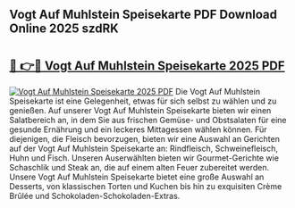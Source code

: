 ## Vogt Auf Muhlstein Speisekarte PDF Download Online 2025 szdRK

# <h2><a href="http://gc8gbc.nevu.top/?p=Vogt+Auf+Muhlstein+Speisekarte">🔗 👉🔴 Vogt Auf Muhlstein Speisekarte 2025 PDF</a></h2>

[![Vogt Auf Muhlstein Speisekarte 2025 PDF](https://i.imgur.com/dBaPXMq.png)](http://gc8gbc.nevu.top/?p=Vogt+Auf+Muhlstein+Speisekarte)
Die Vogt Auf Muhlstein Speisekarte ist eine Gelegenheit, etwas für sich selbst zu wählen und zu genießen. Auf unserer Vogt Auf Muhlstein Speisekarte bieten wir einen Salatbereich an, in dem Sie aus frischen Gemüse- und Obstsalaten für eine gesunde Ernährung und ein leckeres Mittagessen wählen können. Für diejenigen, die Fleisch bevorzugen, bieten wir eine Auswahl an Gerichten auf der Vogt Auf Muhlstein Speisekarte an: Rindfleisch, Schweinefleisch, Huhn und Fisch. Unseren Auserwählten bieten wir Gourmet-Gerichte wie Schaschlik und Steak an, die auf einem alten Feuer zubereitet werden. Unsere Vogt Auf Muhlstein Speisekarte bietet eine große Auswahl an Desserts, von klassischen Torten und Kuchen bis hin zu exquisiten Crème Brûlée und Schokoladen-Schokoladen-Extras.
